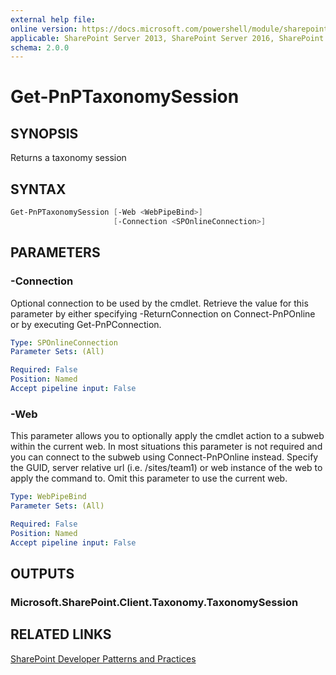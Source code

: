 ```yaml
---
external help file:
online version: https://docs.microsoft.com/powershell/module/sharepoint-pnp/get-pnptaxonomysession
applicable: SharePoint Server 2013, SharePoint Server 2016, SharePoint Server 2019, SharePoint Online
schema: 2.0.0
---
```


# Get-PnPTaxonomySession

## SYNOPSIS
Returns a taxonomy session

## SYNTAX

```powershell
Get-PnPTaxonomySession [-Web <WebPipeBind>]
                       [-Connection <SPOnlineConnection>]
```

## PARAMETERS

### -Connection
Optional connection to be used by the cmdlet. Retrieve the value for this parameter by either specifying -ReturnConnection on Connect-PnPOnline or by executing Get-PnPConnection.

```yaml
Type: SPOnlineConnection
Parameter Sets: (All)

Required: False
Position: Named
Accept pipeline input: False
```

### -Web
This parameter allows you to optionally apply the cmdlet action to a subweb within the current web. In most situations this parameter is not required and you can connect to the subweb using Connect-PnPOnline instead. Specify the GUID, server relative url (i.e. /sites/team1) or web instance of the web to apply the command to. Omit this parameter to use the current web.

```yaml
Type: WebPipeBind
Parameter Sets: (All)

Required: False
Position: Named
Accept pipeline input: False
```

## OUTPUTS

### Microsoft.SharePoint.Client.Taxonomy.TaxonomySession

## RELATED LINKS

[SharePoint Developer Patterns and Practices](https://aka.ms/sppnp)
